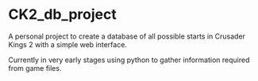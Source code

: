 # CK2_db_project
A personal project to create a database of all possible starts in Crusader Kings 2 with a simple web interface. 

Currently in very early stages using python to gather information required from game files.
